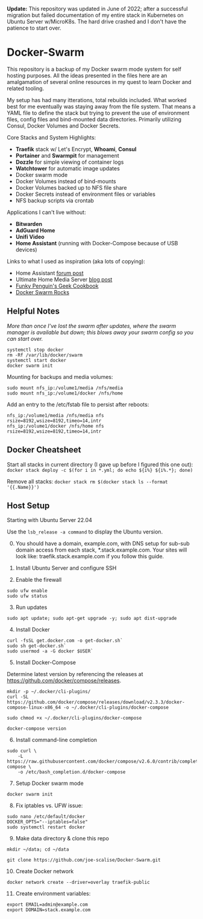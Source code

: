 
**Update:** This repository was updated in June of 2022; after a successful migration but failed documentation of my entire stack in Kubernetes on Ubuntu Server w/MicroK8s.  The hard drive crashed and I don't have the patience to start over.

# Docker-Swarm

This repository is a backup of my Docker swarm mode system for self hosting purposes. All the ideas presented in the files here are an amalgamation of several online resources in my quest to learn Docker and related tooling.

My setup has had many itterations, total rebuilds included.  What worked best for me eventually was staying away from the file system.  That means a YAML file to define the stack but trying to prevent the use of environment files, config files and bind-mounted data directories.  Primarily utilizing Consul, Docker Volumes and Docker Secrets.

Core Stacks and System Highlights:

- **Traefik** stack w/ Let's Encrypt, **Whoami**, **Consul**
- **Portainer** and **Swarmpit** for management
- **Dozzle** for simple viewing of container logs
- **Watchtower** for automatic image updates
- Docker swarm mode
- Docker Volumes instead of bind-mounts
- Docker Volumes backed up to NFS file share
- Docker Secrets instead of environment files or variables
- NFS backup scripts via crontab

Applications I can't live without:

- **Bitwarden**
- **AdGuard Home**
- **Unifi Video**
- **Home Assistant** (running with Docker-Compose because of USB devices)

Links to what I used as inspiration (aka lots of copying):

- Home Assistant [forum post](https://community.home-assistant.io/t/my-docker-stack/43548)
- Ultimate Home Media Server [blog post](https://www.smarthomebeginner.com/docker-home-media-server-2018-basic/)
- [Funky Penguin's Geek Cookbook](https://geek-cookbook.funkypenguin.co.nz/)
- [Docker Swarm Rocks](https://dockerswarm.rocks/)

## Helpful Notes

*More than once I've lost the swarm after updates, where the swarm manager is available but down; this blows away your swarm config so you can start over.*

```
systemctl stop docker
rm -Rf /var/lib/docker/swarm
systemctl start docker
docker swarm init
```

Mounting for backups and media volumes:

```
sudo mount nfs_ip:/volume1/media /nfs/media
sudo mount nfs_ip:/volume1/docker /nfs/home
```

Add an entry to the /etc/fstab file to persist after reboots:

```
nfs_ip:/volume1/media /nfs/media nfs rsize=8192,wsize=8192,timeo=14,intr
nfs_ip:/volume1/docker /nfs/home nfs rsize=8192,wsize=8192,timeo=14,intr
```

## Docker Cheatsheet

Start all stacks in current directory (I gave up before I figured this one out):
 `docker stack deploy -c $(for i in *.yml; do echo ${i%} ${i%.*}; done)`

Remove all stacks:
`docker stack rm $(docker stack ls --format '{{.Name}}')`


## Host Setup

Starting with Ubuntu Server 22.04

Use the `lsb_release -a command` to display the Ubuntu version.

0. You should have a domain, example.com, with DNS setup for sub-sub domain access from each stack, *.stack.example.com.  Your sites will look like: traefik.stack.example.com if you follow this guide.

1. Install Ubuntu Server and configure SSH

2. Enable the firewall

```
sudo ufw enable
sudo ufw status
```

3. Run updates

```
sudo apt update; sudo apt-get upgrade -y; sudo apt dist-upgrade
```

4. Install Docker

```
curl -fsSL get.docker.com -o get-docker.sh`
sudo sh get-docker.sh`
sudo usermod -a -G docker $USER`
```

5. Install Docker-Compose

Determine latest version by referencing the releases at https://github.com/docker/compose/releases.

```
mkdir -p ~/.docker/cli-plugins/
curl -SL https://github.com/docker/compose/releases/download/v2.3.3/docker-compose-linux-x86_64 -o ~/.docker/cli-plugins/docker-compose
```

```
sudo chmod +x ~/.docker/cli-plugins/docker-compose
```

```
docker-compose version
```

6. Install command-line completion

```
sudo curl \
    -L https://raw.githubusercontent.com/docker/compose/v2.6.0/contrib/completion/bash/docker-compose \
    -o /etc/bash_completion.d/docker-compose
```

7. Setup Docker swarm mode

```
docker swarm init
```

8. Fix iptables vs. UFW issue:

```
sudo nano /etc/default/docker
DOCKER_OPTS="--iptables=false"
sudo systemctl restart docker
```

9. Make data directory & clone this repo

```
mkdir ~/data; cd ~/data
```

```
git clone https://github.com/joe-scalise/Docker-Swarm.git
```

10. Create Docker network

```
docker network create --driver=overlay traefik-public
```

11. Create environment variables:

```
export EMAIL=admin@example.com
export DOMAIN=stack.example.com


